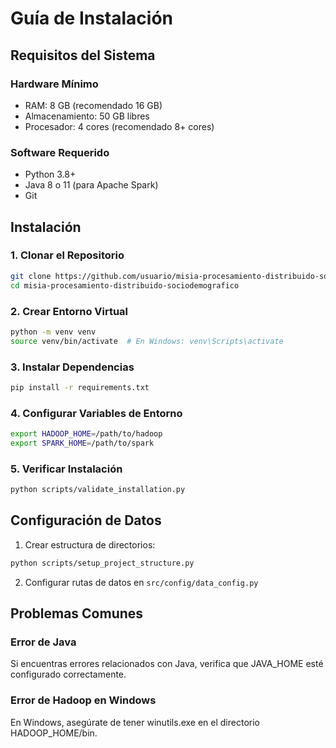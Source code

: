# Guía de Instalación

## Requisitos del Sistema

### Hardware Mínimo
- RAM: 8 GB (recomendado 16 GB)
- Almacenamiento: 50 GB libres
- Procesador: 4 cores (recomendado 8+ cores)

### Software Requerido
- Python 3.8+
- Java 8 o 11 (para Apache Spark)
- Git

## Instalación

### 1. Clonar el Repositorio
```bash
git clone https://github.com/usuario/misia-procesamiento-distribuido-sociodemografico.git
cd misia-procesamiento-distribuido-sociodemografico
```

### 2. Crear Entorno Virtual
```bash
python -m venv venv
source venv/bin/activate  # En Windows: venv\Scripts\activate
```

### 3. Instalar Dependencias
```bash
pip install -r requirements.txt
```

### 4. Configurar Variables de Entorno
```bash
export HADOOP_HOME=/path/to/hadoop
export SPARK_HOME=/path/to/spark
```

### 5. Verificar Instalación
```bash
python scripts/validate_installation.py
```

## Configuración de Datos

1. Crear estructura de directorios:
```bash
python scripts/setup_project_structure.py
```

2. Configurar rutas de datos en `src/config/data_config.py`

## Problemas Comunes

### Error de Java
Si encuentras errores relacionados con Java, verifica que JAVA_HOME esté configurado correctamente.

### Error de Hadoop en Windows
En Windows, asegúrate de tener winutils.exe en el directorio HADOOP_HOME/bin.
